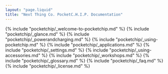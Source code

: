 ```yaml
---
layout: "page.liquid"
title: "Next Thing Co. PocketC.H.I.P. Documentation"
---
```


{% include "pocketchip/_welcome-to-pocketchip.md" %}
{% include "pocketchip/_glance.md" %}
{% include "pocketchip/_powerandcharging.md" %}
{% include "pocketchip/_using-pocketchip.md" %}
{% include "pocketchip/_applications.md" %}
{% include "pocketchip/_settings.md" %}
{% include "pocketchip/_using-accessories.md" %}
{% include "pocketchip/_workshops.md" %}
{% include "pocketchip/_glossary.md" %}
{% include "pocketchip/_faq.md" %}
{% include "pocketchip/_license.md" %}
